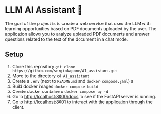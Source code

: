# LLM AI Assistant 📝

The goal of the project is to create a web service that uses the LLM with learning opportunities based on PDF documents uploaded by the user. The application allows you to analyze uploaded PDF documents and answer questions related to the text of the document in a chat mode.


## Setup

1. Clone this repository `git clone https://github.com/sergiokapone/AI_assistant.git`
2. Move to the directory `cd AI_assistant`
3. Create a `.env` (next to `README.md` and `docker-compose.yaml`) a
4. Build docker images `docker compose build`
5. Create docker containers `docker compose up -d`
6. Go to [http://localhost:8000/docs](http://localhost:8000/docs) to see if the FastAPI server is running.
7. Go to [http://localhost:8001](http://localhost:8001/) to interact with the application through the client.